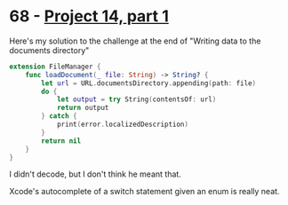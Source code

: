 # 68 - [Project 14, part 1](https://www.hackingwithswift.com/100/swiftui/68)

Here's my solution to the challenge at the end of "Writing data to the documents directory"

```swift
extension FileManager {
    func loadDocument(_ file: String) -> String? {
        let url = URL.documentsDirectory.appending(path: file)
        do {
            let output = try String(contentsOf: url)
            return output
        } catch {
            print(error.localizedDescription)
        }
        return nil
    }
}
```

I didn't decode, but I don't think he meant that.

Xcode's autocomplete of a switch statement given an enum is really neat.
